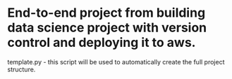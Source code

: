 # End-to-end project from building data science project with version control and deploying it to aws.
template.py - this script will be used to automatically create the full project structure.